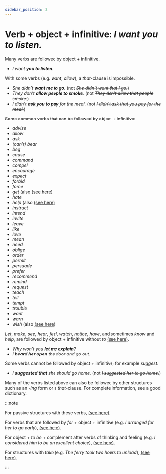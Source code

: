 ```yaml
---
sidebar_position: 2
---
```


# Verb + object + infinitive: *I want you to listen.*

Many verbs are followed by object + infinitive.

- *I want **you to listen**.*

With some verbs (e.g. *want*, *allow*), a *that*\-clause is impossible.

- *She didn’t **want me to go**.* (not *~~She didn’t want that I go.~~*)
- *They don’t **allow people to smoke**.* (not *~~They don’t allow that people smoke.~~*)
- *I didn’t **ask you to pay** for the meal.* (not *~~I didn’t ask that you pay for the meal.~~*)

Some common verbs that can be followed by object + infinitive:

- *advise*
- *allow*
- *ask*
- *(can’t) bear*
- *beg*
- *cause*
- *command*
- *compel*
- *encourage*
- *expect*
- *forbid*
- *force*
- *get* (also [(see here)](./causative-and-similar-structures-with-get)
- *hate*
- *help* (also [(see here)](./../../vocabulary/word-problems-from-a-to-z/help)
- *instruct*
- *intend*
- *invite*
- *leave*
- *like*
- *love*
- *mean*
- *need*
- *oblige*
- *order*
- *permit*
- *persuade*
- *prefer*
- *recommend*
- *remind*
- *request*
- *teach*
- *tell*
- *tempt*
- *trouble*
- *want*
- *warn*
- *wish* (also [(see here)](./../../vocabulary/word-problems-from-a-to-z/wish)

*Let*, *make*, *see*, *hear*, *feel*, *watch*, *notice*, *have*, and sometimes *know* and *help*, are followed by object + infinitive without *to* [(see here)](./../infinitives-ing-forms-and-past-participles/infinitives-without-to-i-saw-you-come-in).

- *Why won’t you **let me explain**?*
- *I **heard her open** the door and go out.*

Some verbs cannot be followed by object + infinitive; for example *suggest*.

- *I **suggested that** she should go home.* (not *~~I suggested her to go home.~~*)

Many of the verbs listed above can also be followed by other structures such as an *\-ing* form or a *that*\-clause. For complete information, see a good dictionary.

:::note

For passive structures with these verbs, [(see here)](./../passives/he-is-believed-to-be).

For verbs that are followed by *for* + object + infinitive (e.g. *I arranged for her to go early*), [(see here)](./../infinitives-ing-forms-and-past-participles-other-uses/for-to#after-verbs-ask-for--to-).

For object + *to be* + complement after verbs of thinking and feeling (e.g. *I considered him to be an excellent choice*), [(see here)](./../verbs/verb-object-complement-you-make-me-nervous#i-considered-him-to-be-).

For structures with *take* (e.g. *The ferry took two hours to unload*), [(see here)](./../../vocabulary/word-problems-from-a-to-z/take-time).

:::
